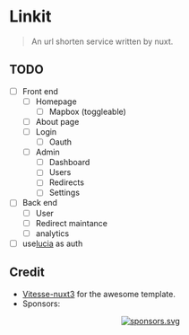 # Linkit

> An url shorten service written by nuxt.

## TODO
- [ ] Front end
  - [ ] Homepage
    - [ ] Mapbox (toggleable)
  - [ ] About page
  - [ ] Login
    - [ ] Oauth
  - [ ] Admin
    - [ ] Dashboard
    - [ ] Users
    - [ ] Redirects
    - [ ] Settings
- [ ] Back end
  - [ ] User
  - [ ] Redirect maintance
  - [ ] analytics

- [ ] use[lucia](https://lucia-auth.com) as auth

## Credit

- [Vitesse-nuxt3](https://github.com/antfu/vitesse-nuxt3) for the awesome template.
- Sponsors:
<p align="center">
  <a href="https://4o1.to/afdian">
    <img src="https://cdn.jsdelivr.net/gh/401U/static/sponsors/en.svg" alt="sponsors.svg">
  </a>
</p>